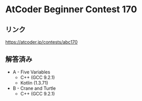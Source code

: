 # AtCoder Beginner Contest 170
## リンク
https://atcoder.jp/contests/abc170

## 解答済み
- A - Five Variables
	- C++ (GCC 9.2.1)
	- Kotlin (1.3.71)
- B - Crane and Turtle
	- C++ (GCC 9.2.1)